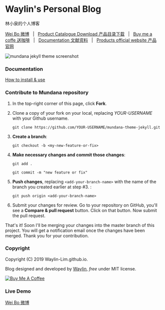 # Waylin's Personal Blog
林小泉的个人博客

[Wei Bo 微博](https://weibo.com/p/1005051880460083/home?from=page_100505&mod=TAB&is_all=1#place/) &nbsp; | &nbsp; 
[Product Catalogue Download 产品目录下载](https://www.kuntok.com/download/) &nbsp; | &nbsp; 
[Buy me a coffe 送咖啡](https://mdgw.alipay.com/wsdk/img?fileid=A*3VMBTLYKvsgAAAAAAAAAAABjAQAAAQ&t=tvtfGcXsb-2GKx49n_NmXwAAAABkJyAAAAAA&bz=am_afts_morderprod&zoom=original/) &nbsp; | &nbsp; [Documentation 文献资料](https://www.kuntok.com/uploads/201818958/PDF/Tea-Processing-machines-catalogue-from-Xiamen-Kuntuo-Anxi%20Yongxing-Machinery-Co-Ltd.pdf/) &nbsp; | &nbsp; 
[Products official website 产品官网](https://www.kuntok.com/) 

![mundana jekyll theme screenshot](assets/images/screenshot.jpg)

### Documentation

[How to install & use](https://www.kuntok.com/uploads/201818958/PDF/Tea-Processing-machines-catalogue-from-Xiamen-Kuntuo-Anxi%20Yongxing-Machinery-Co-Ltd.pdf/)

### Contribute to Mundana repository

1. In the top-right corner of this page, click **Fork**.

2. Clone a copy of your fork on your local, replacing *YOUR-USERNAME* with your Github username.

   `git clone https://github.com/YOUR-USERNAME/mundana-theme-jekyll.git`

3. **Create a branch**: 

   `git checkout -b <my-new-feature-or-fix>`

4. **Make necessary changes and commit those changes**:

   `git add .`

   `git commit -m "new feature or fix"`

5. **Push changes**, replacing `<add-your-branch-name>` with the name of the branch you created earlier at step #3. :

   `git push origin <add-your-branch-name>`

6. Submit your changes for review. Go to your repository on GitHub, you'll see a **Compare & pull request** button. Click on that button. Now submit the pull request.

That's it! Soon I'll be merging your changes into the master branch of this project. You will get a notification email once the changes have been merged. Thank you for your contribution.


### Copyright

Copyright (C) 2019 Waylin-Lim.github.io.

Blog designed and developed by [Waylin](https://Waylin-Lim.github.io), *free* under MIT license. 

<a href="https://mdgw.alipay.com/wsdk/img?fileid=A*3VMBTLYKvsgAAAAAAAAAAABjAQAAAQ&t=tvtfGcXsb-2GKx49n_NmXwAAAABkJyAAAAAA&bz=am_afts_morderprod&zoom=original/" target="_blank"><img src="https://www.buymeacoffee.com/assets/img/custom_images/orange_img.png" alt="Buy Me A Coffee" style="height: auto !important;width: auto !important;" ></a>

### Live Demo

[Wei Bo 微博](https://weibo.com/p/1005051880460083/home?from=page_100505&mod=TAB&is_all=1#place/) 

